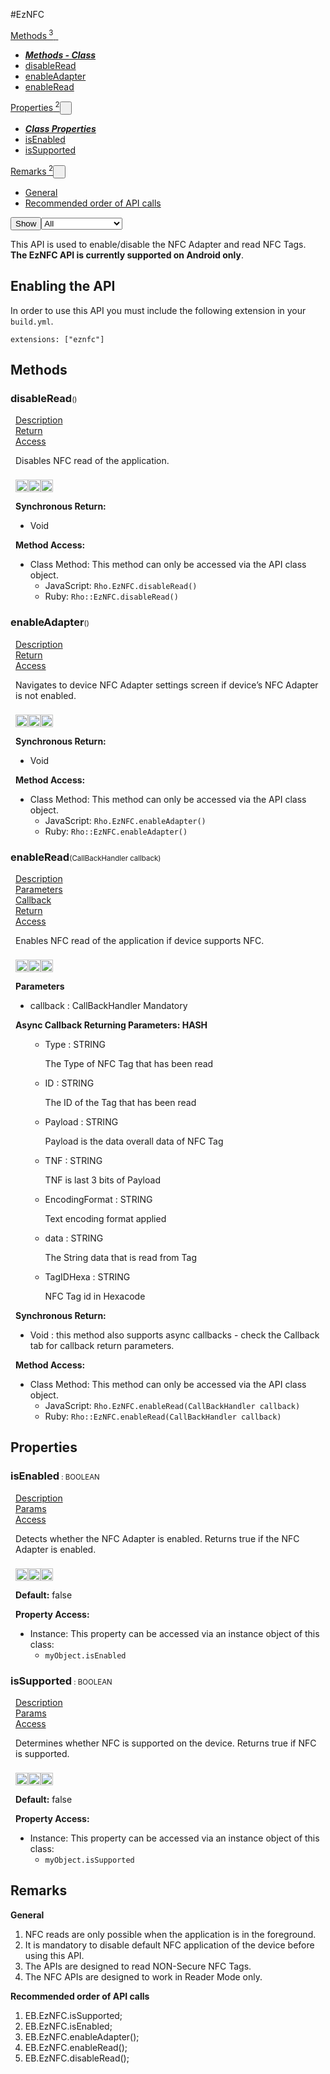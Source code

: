 #EzNFC
<div class="btn-group"><a href="#Methods" class="btn"><i class="icon-cog"></i> Methods<sup>&nbsp;3</sub></a><a class="btn dropdown-toggle" data-toggle="dropdown" data-target="#" href="#Methods" >  <span class="caret"></span>&nbsp;</a><ul class="dropdown-menu" style="max-height: 500px;overflow: auto;"><li class="disabled"><a tabindex="-1" href="#"><b><i>Methods - Class</i></b></a><li><a href="#mdisableRead" data-target="cMethoddisableRead" class="autouncollapse">disableRead</a></li><li><a href="#menableAdapter" data-target="cMethodenableAdapter" class="autouncollapse">enableAdapter</a></li><li><a href="#menableRead" data-target="cMethodenableRead" class="autouncollapse">enableRead</a></li></li></ul></div><div class="btn-group"><a href="#Properties" class="btn"><i class="icon-list"></i> Properties<sup>&nbsp;2</sup></a><button href="#" class="btn dropdown-toggle" data-toggle="dropdown">  <span class="caret"></span>&nbsp;</button><ul class="dropdown-menu" style="max-height: 500px;overflow: auto;"><li class="disabled"><a tabindex="-1" href="#"><b><i>Class Properties</i></b></a><li><a href="#pisEnabled" data-target="cPropertyisEnabled" class="autouncollapse">isEnabled</a></li><li><a href="#pisSupported" data-target="cPropertyisSupported" class="autouncollapse">isSupported</a></li></li></ul></div><div class="btn-group"><a href="#Remarks" class="btn"><i class="icon-warning-sign"></i> Remarks<sup>&nbsp;2</sup></a><button href="#" class="btn dropdown-toggle" data-toggle="dropdown">  <span class="caret"></span>&nbsp;</button><ul class="dropdown-menu" style="max-height: 500px;overflow: auto;"><li><a href="#r0" data-target="rRemark0" class="autouncollapse">General</a></li><li><a href="#r1" data-target="rRemark1" class="autouncollapse">Recommended order of API calls</a></li></ul></div><div class="btn-group pull-right"><button class="btn dropdown-toggle" id="apiFilterBtn" data-toggle="dropdown" href="#" title="Filter Properties and Methods"><i class="icon-filter "></i>Show</button><select id="apiFilter" class="dropdown-menu apiFilter"><option value="all">All</option><option value="js">JavaScript</option><option value="ruby">Ruby</option><option value="android">Android</option><option value="ios">iOS</option><option value="wm">Windows Mobile</option><option value="wp8">Windows Phone 8</option><option value="w32">Windows Desktop</option><option value="msi">MSI Only</option></select></div><div  id="apibody" style="overflow:auto;padding-right: 5px;">
<p>This API is used to enable/disable the NFC Adapter and read NFC Tags. <strong>The EzNFC API is currently supported on Android only</strong>.</p>
<h2>Enabling the API</h2>

<p>In order to use this API you must include the following extension in your <code>build.yml</code>.</p>

<pre><code>extensions: ["eznfc"]
</code></pre>


<a name='Methods'></a>
<h2><i class='icon-cog'></i>Methods</h2>

<div class="accordion" id="accordion"><a name ='mdisableRead'/><div class=' method  js ruby android' id='mdisableRead'><h3><strong  >disableRead</strong><span style='font-size:.7em;font-weight:normal;'>()</span></h3><ul class="nav nav-tabs" style="padding-left:8px"><li class='active'><a href="#mdisableRead1" data-toggle="tab">Description</a></li><li ><a href="#mdisableRead4" data-toggle="tab">Return</a></li><li ><a href="#mdisableRead6" data-toggle="tab">Access</a></li></ul><div class='tab-content' style='padding-left:8px' id='tc-disableRead'><div class="tab-pane fade active in" id="mdisableRead1"><p>Disables NFC read of the application.</p>
<p><div><p><img src="/img/js.png" style="width: 20px;padding-top: 8px" rel="tooltip" title="JavaScript"><img src="/img/ruby.png" style="width: 20px;padding-top: 8px" rel="tooltip" title="Ruby"><img src="/img/android.png" style="width: 20px;padding-top: 8px" rel="tooltip" title="Android"></p></div></p></div><div class="tab-pane fade" id="mdisableRead2"></div><div class="tab-pane fade" id="mdisableRead3"></div><div class="tab-pane fade" id="mdisableRead4"><div><p><strong>Synchronous Return:</strong></p><ul><li>Void</li></ul></div></div><div class="tab-pane fade" id="mdisableRead6"><div><p><strong>Method Access:</strong></p><ul><li><i class="icon-book"></i>Class Method: This method can only be accessed via the API class object. <ul><li>JavaScript: <code>Rho.EzNFC.disableRead()</code> </li><li>Ruby: <code>Rho::EzNFC.disableRead()</code></li></ul></li></ul></div></div></div>  </div><a name ='menableAdapter'/><div class=' method  js ruby android' id='menableAdapter'><h3><strong  >enableAdapter</strong><span style='font-size:.7em;font-weight:normal;'>()</span></h3><ul class="nav nav-tabs" style="padding-left:8px"><li class='active'><a href="#menableAdapter1" data-toggle="tab">Description</a></li><li ><a href="#menableAdapter4" data-toggle="tab">Return</a></li><li ><a href="#menableAdapter6" data-toggle="tab">Access</a></li></ul><div class='tab-content' style='padding-left:8px' id='tc-enableAdapter'><div class="tab-pane fade active in" id="menableAdapter1"><p>Navigates to device NFC Adapter settings screen if device&rsquo;s NFC Adapter is not enabled.</p>
<p><div><p><img src="/img/js.png" style="width: 20px;padding-top: 8px" rel="tooltip" title="JavaScript"><img src="/img/ruby.png" style="width: 20px;padding-top: 8px" rel="tooltip" title="Ruby"><img src="/img/android.png" style="width: 20px;padding-top: 8px" rel="tooltip" title="Android"></p></div></p></div><div class="tab-pane fade" id="menableAdapter2"></div><div class="tab-pane fade" id="menableAdapter3"></div><div class="tab-pane fade" id="menableAdapter4"><div><p><strong>Synchronous Return:</strong></p><ul><li>Void</li></ul></div></div><div class="tab-pane fade" id="menableAdapter6"><div><p><strong>Method Access:</strong></p><ul><li><i class="icon-book"></i>Class Method: This method can only be accessed via the API class object. <ul><li>JavaScript: <code>Rho.EzNFC.enableAdapter()</code> </li><li>Ruby: <code>Rho::EzNFC.enableAdapter()</code></li></ul></li></ul></div></div></div>  </div><a name ='menableRead'/><div class=' method  js ruby android' id='menableRead'><h3><strong  >enableRead</strong><span style='font-size:.7em;font-weight:normal;'>(<span class='text-info'>CallBackHandler</span> callback)</span></h3><ul class="nav nav-tabs" style="padding-left:8px"><li class='active'><a href="#menableRead1" data-toggle="tab">Description</a></li><li ><a href="#menableRead2" data-toggle="tab">Parameters</a></li><li ><a href="#menableRead3" data-toggle="tab">Callback</a></li><li ><a href="#menableRead4" data-toggle="tab">Return</a></li><li ><a href="#menableRead6" data-toggle="tab">Access</a></li></ul><div class='tab-content' style='padding-left:8px' id='tc-enableRead'><div class="tab-pane fade active in" id="menableRead1"><p>Enables NFC read of the application if device supports NFC.</p>
<p><div><p><img src="/img/js.png" style="width: 20px;padding-top: 8px" rel="tooltip" title="JavaScript"><img src="/img/ruby.png" style="width: 20px;padding-top: 8px" rel="tooltip" title="Ruby"><img src="/img/android.png" style="width: 20px;padding-top: 8px" rel="tooltip" title="Android"></p></div></p></div><div class="tab-pane fade" id="menableRead2"><div><p><strong>Parameters</strong></p><ul><li>callback : <span class='text-info'>CallBackHandler</span> <span class='label label-warning'>Mandatory</span> </li></ul></div></div><div class="tab-pane fade" id="menableRead3"><div><p><strong>Async Callback Returning Parameters: <span class='text-info'>HASH</span></strong></p><ul><ul><li>Type : <span class='text-info'>STRING</span><p><p>The Type of NFC Tag that has been read</p>
 </p></li><li>ID : <span class='text-info'>STRING</span><p><p>The ID of the Tag that has been read</p>
 </p></li><li>Payload : <span class='text-info'>STRING</span><p><p>Payload is the data overall data of NFC Tag</p>
 </p></li><li>TNF : <span class='text-info'>STRING</span><p><p>TNF is last 3 bits of Payload</p>
 </p></li><li>EncodingFormat  : <span class='text-info'>STRING</span><p><p>Text encoding format applied</p>
 </p></li><li>data : <span class='text-info'>STRING</span><p><p>The String data that is read from Tag</p>
 </p></li><li>TagIDHexa : <span class='text-info'>STRING</span><p><p>NFC Tag id in Hexacode</p>
 </p></li></ul></ul></div></div><div class="tab-pane fade" id="menableRead4"><div><p><strong>Synchronous Return:</strong></p><ul><li>Void : this method also supports async callbacks - check the Callback tab for callback return parameters.</li></ul></div></div><div class="tab-pane fade" id="menableRead6"><div><p><strong>Method Access:</strong></p><ul><li><i class="icon-book"></i>Class Method: This method can only be accessed via the API class object. <ul><li>JavaScript: <code>Rho.EzNFC.enableRead(<span class='text-info'>CallBackHandler</span> callback)</code> </li><li>Ruby: <code>Rho::EzNFC.enableRead(<span class='text-info'>CallBackHandler</span> callback)</code></li></ul></li></ul></div></div></div>  </div></div>
<a name='Properties'></a>
<h2><i class='icon-list'></i>Properties</h2>

<a name='pisEnabled'></a><div class=' method  js ruby android' id='pisEnabled'><h3><strong  >isEnabled</strong><span style='font-size:.7em;font-weight:normal;'> : <span class='text-info'>BOOLEAN</span>  </span></h3><ul class="nav nav-tabs" style="padding-left:8px"><li class='active'><a href="#pisEnabled1" data-toggle="tab">Description</a></li><li ><a href="#pisEnabled2" data-toggle="tab">Params</a></li><li ><a href="#pisEnabled6" data-toggle="tab">Access</a></li></ul><div class='tab-content' style='padding-left:8px' id='tc-isEnabled'><div class="tab-pane fade active in" id="pisEnabled1"><p>Detects whether the NFC Adapter is enabled. Returns true if the NFC Adapter is enabled.</p>
<p><div><p><img src="/img/js.png" style="width: 20px;padding-top: 8px" rel="tooltip" title="JavaScript"><img src="/img/ruby.png" style="width: 20px;padding-top: 8px" rel="tooltip" title="Ruby"><img src="/img/android.png" style="width: 20px;padding-top: 8px" rel="tooltip" title="Android"> </p></div></p></div><div class="tab-pane fade" id="pisEnabled2"><p><strong>Default:</strong> false</p></div><div class="tab-pane fade" id="pisEnabled5"></div><div class="tab-pane fade" id="pisEnabled6"><div><p><strong>Property Access:</strong></p><ul><li><i class="icon-file"></i>Instance: This property can be accessed via an instance object of this class: <ul><li><code>myObject.isEnabled</code></li></ul></li></ul></div></div></div>  </div><a name='pisSupported'></a><div class=' method  js ruby android' id='pisSupported'><h3><strong  >isSupported</strong><span style='font-size:.7em;font-weight:normal;'> : <span class='text-info'>BOOLEAN</span>  </span></h3><ul class="nav nav-tabs" style="padding-left:8px"><li class='active'><a href="#pisSupported1" data-toggle="tab">Description</a></li><li ><a href="#pisSupported2" data-toggle="tab">Params</a></li><li ><a href="#pisSupported6" data-toggle="tab">Access</a></li></ul><div class='tab-content' style='padding-left:8px' id='tc-isSupported'><div class="tab-pane fade active in" id="pisSupported1"><p>Determines whether NFC is supported on the device. Returns true if NFC is supported.</p>
<p><div><p><img src="/img/js.png" style="width: 20px;padding-top: 8px" rel="tooltip" title="JavaScript"><img src="/img/ruby.png" style="width: 20px;padding-top: 8px" rel="tooltip" title="Ruby"><img src="/img/android.png" style="width: 20px;padding-top: 8px" rel="tooltip" title="Android"> </p></div></p></div><div class="tab-pane fade" id="pisSupported2"><p><strong>Default:</strong> false</p></div><div class="tab-pane fade" id="pisSupported5"></div><div class="tab-pane fade" id="pisSupported6"><div><p><strong>Property Access:</strong></p><ul><li><i class="icon-file"></i>Instance: This property can be accessed via an instance object of this class: <ul><li><code>myObject.isSupported</code></li></ul></li></ul></div></div></div>  </div>
<a name='Remarks'></a>
<h2><i class='icon-warning-sign'></i>Remarks</h2>

<a name='r0'></a><div class=' remarks' id='r0'><div class="accordion-group"><div class="accordion-heading"><span class="accordion-toggle"  href="#cRemark0"><strong>General</strong></div><div id="cRemark0" class="accordion-body">  <div class="accordion-inner"><ol>
<li>NFC reads are only possible when the application is in the foreground.</li>
<li>It is mandatory to disable default NFC application of the device before using this API.</li>
<li>The APIs are designed to read NON-Secure NFC Tags.</li>
<li>The NFC APIs are designed to work in Reader Mode only.</li>
</ol>

  </div></div></div></div><a name='r1'></a><div class=' remarks' id='r1'><div class="accordion-group"><div class="accordion-heading"><span class="accordion-toggle"  href="#cRemark1"><strong>Recommended order of API calls</strong></div><div id="cRemark1" class="accordion-body">  <div class="accordion-inner"><ol>
<li>EB.EzNFC.isSupported;</li>
<li>EB.EzNFC.isEnabled;</li>
<li>EB.EzNFC.enableAdapter();</li>
<li>EB.EzNFC.enableRead();</li>
<li>EB.EzNFC.disableRead();</li>
</ol>

  </div></div></div></div></div>